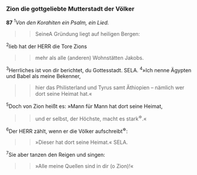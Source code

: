 ### Zion die gottgeliebte Mutterstadt der Völker

__87__
<sup>1</sup><em>Von den Korahiten ein Psalm, ein Lied.</em>
<blockquote>
<blockquote>
Seine<span data-param="f3_19_87_1A" class="fussnote">A</span> Gründung liegt auf heiligen Bergen:
</blockquote>
</blockquote>
<sup>2</sup>lieb hat der HERR die Tore Zions
<blockquote>
<blockquote>
mehr als alle (anderen) Wohnstätten Jakobs.
</blockquote>
</blockquote>
<sup>3</sup>Herrliches ist von dir berichtet, du Gottesstadt. SELA.
<sup>4</sup>»Ich nenne Ägypten und Babel als meine Bekenner,
<blockquote>
<blockquote>
hier das Philisterland und Tyrus samt Äthiopien –
nämlich wer dort seine Heimat hat.«
</blockquote>
</blockquote>
<sup>5</sup>Doch von Zion heißt es: »Mann für Mann hat dort seine Heimat,
<blockquote>
<blockquote>
und er selbst, der Höchste, macht es stark<sup title="oder: hat es gegründet">&#x2732;</sup>.«
</blockquote>
</blockquote>
<sup>6</sup>Der HERR zählt, wenn er die Völker aufschreibt<sup title="oder: verzeichnet">&#x2732;</sup>:
<blockquote>
<blockquote>
»Dieser hat dort seine Heimat.« SELA.
</blockquote>
</blockquote>
<sup>7</sup>Sie aber tanzen den Reigen und singen:
<blockquote>
<blockquote>
»Alle meine Quellen sind in dir (o Zion)!«
</blockquote>
</blockquote>